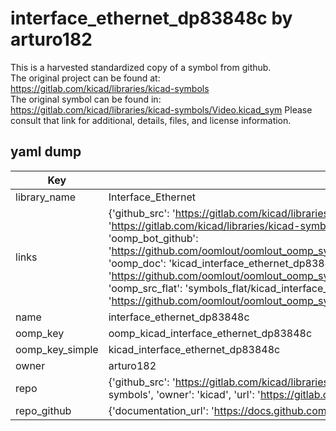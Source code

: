# interface_ethernet_dp83848c by arturo182  
This is a harvested standardized copy of a symbol from github.  
The original project can be found at:  
https://gitlab.com/kicad/libraries/kicad-symbols  
The original symbol can be found in:
https://gitlab.com/kicad/libraries/kicad-symbols/Video.kicad_sym
Please consult that link for additional, details, files, and license information.  
## yaml dump  
| Key | Value |  
| --- | --- |  
| library_name | Interface_Ethernet |  
| links | {'github_src': 'https://gitlab.com/kicad/libraries/kicad-symbols/Video.kicad_sym', 'github_src_repo': 'https://gitlab.com/kicad/libraries/kicad-symbols', 'oomp_bot': 'kicad_interface_ethernet_dp83848c/working', 'oomp_bot_github': 'https://github.com/oomlout/oomlout_oomp_symbol_bot/tree/main/kicad_interface_ethernet_dp83848c/working', 'oomp_doc': 'kicad_interface_ethernet_dp83848c/working', 'oomp_doc_github': 'https://github.com/oomlout/oomlout_oomp_symbol_doc/tree/main/kicad_interface_ethernet_dp83848c/working', 'oomp_src_flat': 'symbols_flat/kicad_interface_ethernet_dp83848c/working', 'oomp_src_flat_github': 'https://github.com/oomlout/oomlout_oomp_symbol_src/tree/main/kicad_interface_ethernet_dp83848c/working'} |  
| name | interface_ethernet_dp83848c |  
| oomp_key | oomp_kicad_interface_ethernet_dp83848c |  
| oomp_key_simple | kicad_interface_ethernet_dp83848c |  
| owner | arturo182 |  
| repo | {'github_src': 'https://gitlab.com/kicad/libraries/kicad-symbols/Video.kicad_sym', 'name': 'libraries/kicad-symbols', 'owner': 'kicad', 'url': 'https://gitlab.com/kicad/libraries/kicad-symbols'} |  
| repo_github | {'documentation_url': 'https://docs.github.com/rest/repos/repos#get-a-repository', 'message': 'Not Found'} |  

